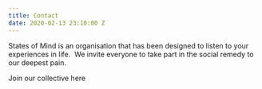 ```yaml
---
title: Contact
date: 2020-02-13 23:10:00 Z
---
```


States of Mind is an organisation that has been designed to listen to your experiences in life.  We invite everyone to take part in the social remedy to our deepest pain. 

Join our collective here